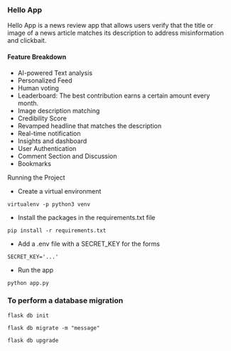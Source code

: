 ### Hello App

Hello App is a news review app that allows users verify that the title or image of a news article matches its description to address misinformation and clickbait.

#### Feature Breakdown

- AI-powered Text analysis
- Personalized Feed
- Human voting
- Leaderboard: The best contribution earns a certain amount every month.
- Image description matching
- Credibility Score
- Revamped headline that matches the description
- Real-time notification
- Insights and dashboard
- User Authentication
- Comment Section and Discussion
- Bookmarks

Running the Project

- Create a virtual environment

```
virtualenv -p python3 venv
```

- Install the packages in the requirements.txt file

```
pip install -r requirements.txt
```

- Add a .env file with a SECRET_KEY for the forms

```
SECRET_KEY='...'
```

- Run the app
```
python app.py
```

### To perform a database migration

```
flask db init
```

```
flask db migrate -m "message"
```

```
flask db upgrade
```